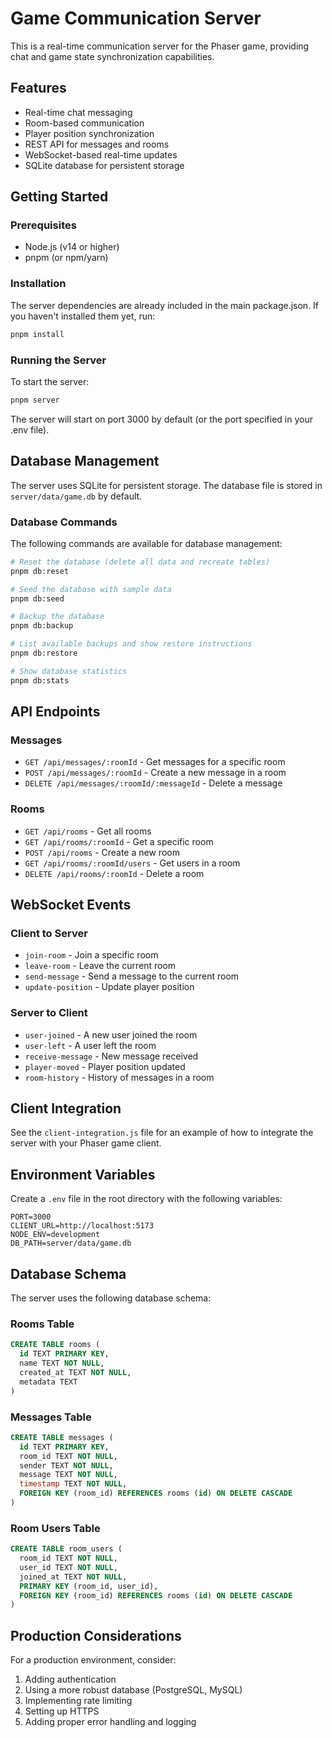 # Game Communication Server

This is a real-time communication server for the Phaser game, providing chat and game state synchronization capabilities.

## Features

- Real-time chat messaging
- Room-based communication
- Player position synchronization
- REST API for messages and rooms
- WebSocket-based real-time updates
- SQLite database for persistent storage

## Getting Started

### Prerequisites

- Node.js (v14 or higher)
- pnpm (or npm/yarn)

### Installation

The server dependencies are already included in the main package.json. If you haven't installed them yet, run:

```bash
pnpm install
```

### Running the Server

To start the server:

```bash
pnpm server
```

The server will start on port 3000 by default (or the port specified in your .env file).

## Database Management

The server uses SQLite for persistent storage. The database file is stored in `server/data/game.db` by default.

### Database Commands

The following commands are available for database management:

```bash
# Reset the database (delete all data and recreate tables)
pnpm db:reset

# Seed the database with sample data
pnpm db:seed

# Backup the database
pnpm db:backup

# List available backups and show restore instructions
pnpm db:restore

# Show database statistics
pnpm db:stats
```

## API Endpoints

### Messages

- `GET /api/messages/:roomId` - Get messages for a specific room
- `POST /api/messages/:roomId` - Create a new message in a room
- `DELETE /api/messages/:roomId/:messageId` - Delete a message

### Rooms

- `GET /api/rooms` - Get all rooms
- `GET /api/rooms/:roomId` - Get a specific room
- `POST /api/rooms` - Create a new room
- `GET /api/rooms/:roomId/users` - Get users in a room
- `DELETE /api/rooms/:roomId` - Delete a room

## WebSocket Events

### Client to Server

- `join-room` - Join a specific room
- `leave-room` - Leave the current room
- `send-message` - Send a message to the current room
- `update-position` - Update player position

### Server to Client

- `user-joined` - A new user joined the room
- `user-left` - A user left the room
- `receive-message` - New message received
- `player-moved` - Player position updated
- `room-history` - History of messages in a room

## Client Integration

See the `client-integration.js` file for an example of how to integrate the server with your Phaser game client.

## Environment Variables

Create a `.env` file in the root directory with the following variables:

```
PORT=3000
CLIENT_URL=http://localhost:5173
NODE_ENV=development
DB_PATH=server/data/game.db
```

## Database Schema

The server uses the following database schema:

### Rooms Table

```sql
CREATE TABLE rooms (
  id TEXT PRIMARY KEY,
  name TEXT NOT NULL,
  created_at TEXT NOT NULL,
  metadata TEXT
)
```

### Messages Table

```sql
CREATE TABLE messages (
  id TEXT PRIMARY KEY,
  room_id TEXT NOT NULL,
  sender TEXT NOT NULL,
  message TEXT NOT NULL,
  timestamp TEXT NOT NULL,
  FOREIGN KEY (room_id) REFERENCES rooms (id) ON DELETE CASCADE
)
```

### Room Users Table

```sql
CREATE TABLE room_users (
  room_id TEXT NOT NULL,
  user_id TEXT NOT NULL,
  joined_at TEXT NOT NULL,
  PRIMARY KEY (room_id, user_id),
  FOREIGN KEY (room_id) REFERENCES rooms (id) ON DELETE CASCADE
)
```

## Production Considerations

For a production environment, consider:

1. Adding authentication
2. Using a more robust database (PostgreSQL, MySQL)
3. Implementing rate limiting
4. Setting up HTTPS
5. Adding proper error handling and logging 